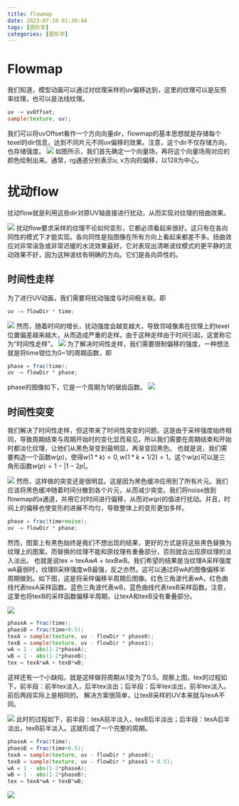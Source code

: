 ```yaml
---
title: flowmap
date: 2023-07-10 01:30:44
tags: [图形学]
categories: [图形学]
---
```


# Flowmap
我们知道，模型动画可以通过对纹理采样的uv偏移达到，这里的纹理可以是反照率纹理，也可以是法线纹理。

```glsl
uv -= uvOffset;
sample(texture, uv);
```

我们可以将uvOffset看作一个方向向量dir，flowmap的基本思想就是存储每个texel的dir信息，达到不同片元不同uv偏移的效果。注意，这个dir不仅存储方向，也存储强度。
![](https://strainbow.oss-cn-hangzhou.aliyuncs.com/20230710184205.png)
如图所示，我们首先确定一个向量场，再将这个向量场用对应的颜色绘制出来。通常，rg通道分别表示u, v方向的偏移，以128为中心。

# 扰动flow
扰动flow就是利用这些dir对原UV轴直接进行扰动，从而实现对纹理的扭曲效果。

![](https://strainbow.oss-cn-hangzhou.aliyuncs.com/20230710184519.png)
扰动flow要求采样的纹理不论如何变形，它都必须看起来很好。这只有在各向同性的模式下才能实现。各向同性是指图像在所有方向上看起来都差不多。扭曲效应对非常湍急或非常迟缓的水流效果最好。它对表现出清晰波纹模式的更平静的流动效果不好，因为这种波纹有明确的方向。它们是各向异性的。

## 时间性走样
为了进行UV动画，我们需要将扰动强度与时间相关联。即

```glsl
uv -= flowDir * time;
```
![](https://strainbow.oss-cn-hangzhou.aliyuncs.com/flowmap2.gif)
然而，随着时间的增长，扰动强度会越变越大，导致邻域像素在纹理上的texel位置偏差越来越大，从而造成严重的走样。由于这种走样由于时间引起，这里称它为“时间性走样"。
![](https://strainbow.oss-cn-hangzhou.aliyuncs.com/20230710184719.png)
为了解决时间性走样，我们需要限制偏移的强度，一种想法就是将time钳位为0~1的周期函数，即

```glsl
phase = frac(time);
uv -= flowDir * phase;
```

phase的图像如下，它是一个周期为1的锯齿函数。
![](https://strainbow.oss-cn-hangzhou.aliyuncs.com/20230710184814.png)

## 时间性突变
我们解决了时间性走样，但这带来了时间性突变的问题。这是由于采样强度始终相同，导致周期结束与周期开始时的变化显而易见。所以我们需要在周期结束和开始时都淡化纹理，让他们从黑色渐变到最明显，再渐变回黑色。
也就是说，我们需要构造一个函数$w(p)$，使得$w(1*k)=0, w(1*k+1/2)=1$。这个$w(p)$可以是三角形函数$w(p)=1-|1-2p|$。

![](https://strainbow.oss-cn-hangzhou.aliyuncs.com/20230710184925.png)
然而，这样做的突变还是很明显。这是因为黑色缓冲应用到了所有片元。我们应该将黑色缓冲随着时间分散到各个片元，从而减少突变。我们将noise放到flowmap的a通道，并用它对时间进行偏移，从而对$w(p)$的值进行扰动。并且，时间上的偏移也使变形的进展不均匀，导致整体上的变形更加多样。

```glsl
phase = frac(time+noise);
uv -= flowDir * phase;
```
然而，图案上有黑色始终是我们不想出现的结果，更好的方式是将这些黑色替换为纹理上的图案。而替换的纹理不能和原纹理有重叠部分，否则就会出现原纹理的淡入淡出。
也就是说tex = texA*wA + texB*wB。我们希望的结果是当纹理A采样强度wA最弱时，纹理B采样强度wB最强，反之亦然。这可以通过将wA的图像偏移半周期做到。如下图，这是将采样偏移半周期后图像。红色三角波代表wA，红色曲线代表texA采样函数。蓝色三角波代表wB，蓝色曲线代表texB采样函数。注意，这里也将texB的采样函数偏移半周期，让texA和texB没有重叠部分。

![](https://strainbow.oss-cn-hangzhou.aliyuncs.com/20230710185033.png)
```glsl
phaseA = frac(time);
phaesB = frac(time+0.5);
texA = sample(texture, uv - flowDir * phase0);
texB = sample(texture, uv - flowDir * phase1);
wA = 1 - abs(1-2*phaseA);
wB = 1 - abs(1-2*phaseB);
tex = texA*wA + texB*wB;
```

这样还有一个小缺陷，就是这样做将周期从1变为了0.5。观察上图，tex的过程如下，前半段：前半tex淡入，后半tex淡出；后半段：后半tex淡出，前半tex淡入。前后两段实际上是相同的。
解决方案很简单，让texB采样的UV本来就与texA不同。

![](https://strainbow.oss-cn-hangzhou.aliyuncs.com/20230710185127.png)
此时的过程如下，前半段：texA前半淡入，texB后半淡出；后半段：texA后半淡出，texB前半淡入。这就形成了一个完整的周期。
```glsl
phaseA = frac(time);
phaesB = frac(time+0.5);
texA = sample(texture, uv - flowDir * phase0);
texB = sample(texture, uv - flowDir * phase1 + 0.5);
wA = 1 - abs(1-2*phaseA);
wB = 1 - abs(1-2*phaseB);
tex = texA*wA + texB*wB;
```
![](https://strainbow.oss-cn-hangzhou.aliyuncs.com/flowmap.gif)